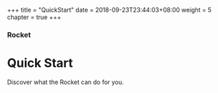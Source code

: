 +++
title = "QuickStart"
date = 2018-09-23T23:44:03+08:00
weight = 5
chapter = true
+++

### Rocket

# Quick Start

Discover what the Rocket can do for you.